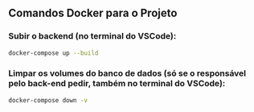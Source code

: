 ## Comandos Docker para o Projeto

### Subir o backend (no terminal do VSCode):

```bash
docker-compose up --build
```

### Limpar os volumes do banco de dados (só se o responsável pelo back-end pedir, também no terminal do VSCode):

```bash
docker-compose down -v
```
